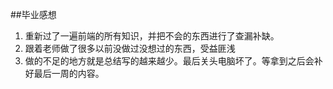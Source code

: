##毕业感想
1. 重新过了一遍前端的所有知识，并把不会的东西进行了查漏补缺。
1. 跟着老师做了很多以前没做过没想过的东西，受益匪浅
1. 做的不足的地方就是总结写的越来越少。最后关头电脑坏了。等拿到之后会补好最后一周的内容。
